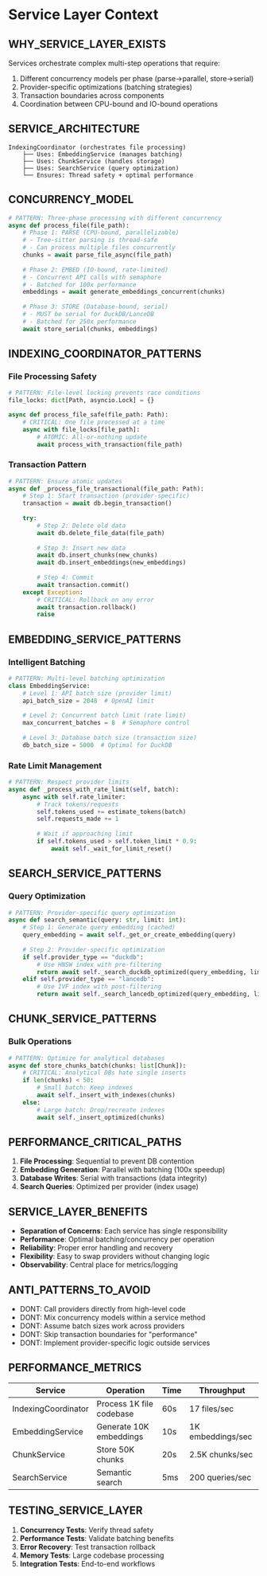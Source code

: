 # Service Layer Context

## WHY_SERVICE_LAYER_EXISTS
Services orchestrate complex multi-step operations that require:
1. Different concurrency models per phase (parse→parallel, store→serial)
2. Provider-specific optimizations (batching strategies)
3. Transaction boundaries across components
4. Coordination between CPU-bound and IO-bound operations

## SERVICE_ARCHITECTURE
```
IndexingCoordinator (orchestrates file processing)
    ├── Uses: EmbeddingService (manages batching)
    ├── Uses: ChunkService (handles storage)
    ├── Uses: SearchService (query optimization)
    └── Ensures: Thread safety + optimal performance
```

## CONCURRENCY_MODEL
```python
# PATTERN: Three-phase processing with different concurrency
async def process_file(file_path):
    # Phase 1: PARSE (CPU-bound, parallelizable)
    # - Tree-sitter parsing is thread-safe
    # - Can process multiple files concurrently
    chunks = await parse_file_async(file_path)
    
    # Phase 2: EMBED (IO-bound, rate-limited)
    # - Concurrent API calls with semaphore
    # - Batched for 100x performance
    embeddings = await generate_embeddings_concurrent(chunks)
    
    # Phase 3: STORE (Database-bound, serial)
    # - MUST be serial for DuckDB/LanceDB
    # - Batched for 250x performance  
    await store_serial(chunks, embeddings)
```

## INDEXING_COORDINATOR_PATTERNS

### File Processing Safety
```python
# PATTERN: File-level locking prevents race conditions
file_locks: dict[Path, asyncio.Lock] = {}

async def process_file_safe(file_path: Path):
    # CRITICAL: One file processed at a time
    async with file_locks[file_path]:
        # ATOMIC: All-or-nothing update
        await process_with_transaction(file_path)
```

### Transaction Pattern
```python
# PATTERN: Ensure atomic updates
async def _process_file_transactional(file_path: Path):
    # Step 1: Start transaction (provider-specific)
    transaction = await db.begin_transaction()
    
    try:
        # Step 2: Delete old data
        await db.delete_file_data(file_path)
        
        # Step 3: Insert new data
        await db.insert_chunks(new_chunks)
        await db.insert_embeddings(new_embeddings)
        
        # Step 4: Commit
        await transaction.commit()
    except Exception:
        # CRITICAL: Rollback on any error
        await transaction.rollback()
        raise
```

## EMBEDDING_SERVICE_PATTERNS

### Intelligent Batching
```python
# PATTERN: Multi-level batching optimization
class EmbeddingService:
    # Level 1: API batch size (provider limit)
    api_batch_size = 2048  # OpenAI limit
    
    # Level 2: Concurrent batch limit (rate limit)
    max_concurrent_batches = 8  # Semaphore control
    
    # Level 3: Database batch size (transaction size)
    db_batch_size = 5000  # Optimal for DuckDB
```

### Rate Limit Management
```python
# PATTERN: Respect provider limits
async def _process_with_rate_limit(self, batch):
    async with self.rate_limiter:
        # Track tokens/requests
        self.tokens_used += estimate_tokens(batch)
        self.requests_made += 1
        
        # Wait if approaching limit
        if self.tokens_used > self.token_limit * 0.9:
            await self._wait_for_limit_reset()
```

## SEARCH_SERVICE_PATTERNS

### Query Optimization
```python
# PATTERN: Provider-specific query optimization
async def search_semantic(query: str, limit: int):
    # Step 1: Generate query embedding (cached)
    query_embedding = await self._get_or_create_embedding(query)
    
    # Step 2: Provider-specific optimization
    if self.provider_type == "duckdb":
        # Use HNSW index with pre-filtering
        return await self._search_duckdb_optimized(query_embedding, limit)
    elif self.provider_type == "lancedb":
        # Use IVF index with post-filtering
        return await self._search_lancedb_optimized(query_embedding, limit)
```

## CHUNK_SERVICE_PATTERNS

### Bulk Operations
```python
# PATTERN: Optimize for analytical databases
async def store_chunks_batch(chunks: list[Chunk]):
    # CRITICAL: Analytical DBs hate single inserts
    if len(chunks) < 50:
        # Small batch: Keep indexes
        await self._insert_with_indexes(chunks)
    else:
        # Large batch: Drop/recreate indexes
        await self._insert_optimized(chunks)
```

## PERFORMANCE_CRITICAL_PATHS
1. **File Processing**: Sequential to prevent DB contention
2. **Embedding Generation**: Parallel with batching (100x speedup)
3. **Database Writes**: Serial with transactions (data integrity)
4. **Search Queries**: Optimized per provider (index usage)

## SERVICE_LAYER_BENEFITS
- **Separation of Concerns**: Each service has single responsibility
- **Performance**: Optimal batching/concurrency per operation
- **Reliability**: Proper error handling and recovery
- **Flexibility**: Easy to swap providers without changing logic
- **Observability**: Central place for metrics/logging

## ANTI_PATTERNS_TO_AVOID
- DONT: Call providers directly from high-level code
- DONT: Mix concurrency models within a service method  
- DONT: Assume batch sizes work across providers
- DONT: Skip transaction boundaries for "performance"
- DONT: Implement provider-specific logic outside services

## PERFORMANCE_METRICS
| Service | Operation | Time | Throughput |
|---------|-----------|------|------------|
| IndexingCoordinator | Process 1K file codebase | 60s | 17 files/sec |
| EmbeddingService | Generate 10K embeddings | 10s | 1K embeddings/sec |
| ChunkService | Store 50K chunks | 20s | 2.5K chunks/sec |
| SearchService | Semantic search | 5ms | 200 queries/sec |

## TESTING_SERVICE_LAYER
1. **Concurrency Tests**: Verify thread safety
2. **Performance Tests**: Validate batching benefits
3. **Error Recovery**: Test transaction rollback
4. **Memory Tests**: Large codebase processing
5. **Integration Tests**: End-to-end workflows
